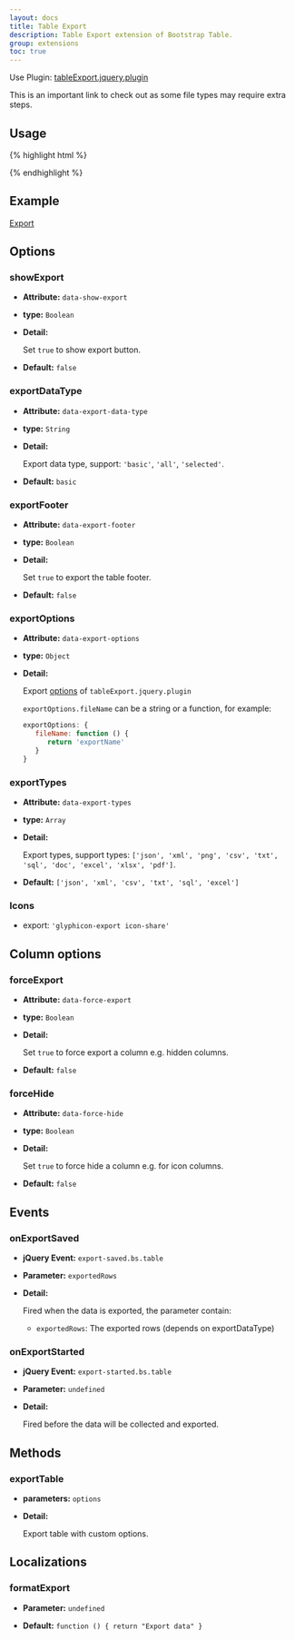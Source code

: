 ```yaml
---
layout: docs
title: Table Export
description: Table Export extension of Bootstrap Table.
group: extensions
toc: true
---
```


Use Plugin: [tableExport.jquery.plugin](https://github.com/hhurz/tableExport.jquery.plugin)

This is an important link to check out as some file types may require extra steps.

## Usage

{% highlight html %}
<script src="extensions/export/bootstrap-table-export.js"></script>
{% endhighlight %}

## Example

[Export](https://examples.bootstrap-table.com/#extensions/export.html)

## Options

### showExport

- **Attribute:** `data-show-export`

- **type:** `Boolean`

- **Detail:**

   Set `true` to show export button.

- **Default:** `false`

### exportDataType

- **Attribute:** `data-export-data-type`

- **type:** `String`

- **Detail:**

   Export data type, support: `'basic'`, `'all'`, `'selected'`.

- **Default:** `basic`

### exportFooter

- **Attribute:** `data-export-footer`

- **type:** `Boolean`

- **Detail:**

   Set `true` to export the table footer.

- **Default:** `false`

### exportOptions

- **Attribute:** `data-export-options`

- **type:** `Object`

- **Detail:**

   Export [options](https://github.com/hhurz/tableExport.jquery.plugin#options) of `tableExport.jquery.plugin`

   `exportOptions.fileName` can be a string or a function, for example:

   ```js
   exportOptions: {
      fileName: function () {
         return 'exportName'
      }
   }
   ```

### exportTypes

- **Attribute:** `data-export-types`

- **type:** `Array`

- **Detail:**

   Export types, support types: `['json', 'xml', 'png', 'csv', 'txt', 'sql', 'doc', 'excel', 'xlsx', 'pdf']`.

- **Default:** `['json', 'xml', 'csv', 'txt', 'sql', 'excel']`

### Icons

- export: `'glyphicon-export icon-share'`

## Column options

### forceExport

- **Attribute:** `data-force-export`

- **type:** `Boolean`

- **Detail:**

   Set `true` to force export a column e.g. hidden columns.

- **Default:** `false`

### forceHide

- **Attribute:** `data-force-hide`

- **type:** `Boolean`

- **Detail:**

   Set `true` to force hide a column e.g. for icon columns.

- **Default:** `false`

## Events

### onExportSaved

- **jQuery Event:** `export-saved.bs.table`

- **Parameter:** `exportedRows`

- **Detail:**

  Fired when the data is exported, the parameter contain:

  * `exportedRows`: The exported rows (depends on exportDataType)

### onExportStarted

- **jQuery Event:** `export-started.bs.table`

- **Parameter:** `undefined`

- **Detail:**

  Fired before the data will be collected and exported.

## Methods

### exportTable

- **parameters:** `options`

- **Detail:**

   Export table with custom options.

## Localizations

### formatExport

- **Parameter:** `undefined`

- **Default:** `function () { return "Export data" }`
